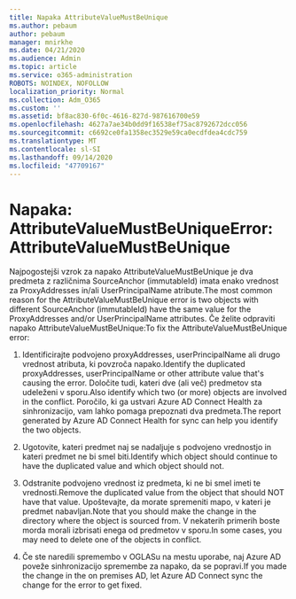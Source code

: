 ```yaml
---
title: Napaka AttributeValueMustBeUnique
ms.author: pebaum
author: pebaum
manager: mnirkhe
ms.date: 04/21/2020
ms.audience: Admin
ms.topic: article
ms.service: o365-administration
ROBOTS: NOINDEX, NOFOLLOW
localization_priority: Normal
ms.collection: Adm_O365
ms.custom: ''
ms.assetid: bf8ac830-6f0c-4616-827d-987616700e59
ms.openlocfilehash: 4627a7ae34b0dd9f16538ef75ac8792672dcc056
ms.sourcegitcommit: c6692ce0fa1358ec3529e59ca0ecdfdea4cdc759
ms.translationtype: MT
ms.contentlocale: sl-SI
ms.lasthandoff: 09/14/2020
ms.locfileid: "47709167"
---
```

# <a name="error-attributevaluemustbeunique"></a><span data-ttu-id="73a55-102">Napaka: AttributeValueMustBeUnique</span><span class="sxs-lookup"><span data-stu-id="73a55-102">Error: AttributeValueMustBeUnique</span></span>

<span data-ttu-id="73a55-103">Najpogostejši vzrok za napako AttributeValueMustBeUnique je dva predmeta z različnima SourceAnchor (immutableId) imata enako vrednost za ProxyAddresses in/ali UserPrincipalName atribute.</span><span class="sxs-lookup"><span data-stu-id="73a55-103">The most common reason for the AttributeValueMustBeUnique error is two objects with different SourceAnchor (immutableId) have the same value for the ProxyAddresses and/or UserPrincipalName attributes.</span></span> <span data-ttu-id="73a55-104">Če želite odpraviti napako AttributeValueMustBeUnique:</span><span class="sxs-lookup"><span data-stu-id="73a55-104">To fix the AttributeValueMustBeUnique error:</span></span>
  
1. <span data-ttu-id="73a55-105">Identificirajte podvojeno proxyAddresses, userPrincipalName ali drugo vrednost atributa, ki povzroča napako.</span><span class="sxs-lookup"><span data-stu-id="73a55-105">Identify the duplicated proxyAddresses, userPrincipalName or other attribute value that's causing the error.</span></span> <span data-ttu-id="73a55-106">Določite tudi, kateri dve (ali več) predmetov sta udeleženi v sporu.</span><span class="sxs-lookup"><span data-stu-id="73a55-106">Also identify which two (or more) objects are involved in the conflict.</span></span> <span data-ttu-id="73a55-107">Poročilo, ki ga ustvari Azure AD Connect Health za sinhronizacijo, vam lahko pomaga prepoznati dva predmeta.</span><span class="sxs-lookup"><span data-stu-id="73a55-107">The report generated by Azure AD Connect Health for sync can help you identify the two objects.</span></span>
    
2. <span data-ttu-id="73a55-108">Ugotovite, kateri predmet naj se nadaljuje s podvojeno vrednostjo in kateri predmet ne bi smel biti.</span><span class="sxs-lookup"><span data-stu-id="73a55-108">Identify which object should continue to have the duplicated value and which object should not.</span></span>
    
3. <span data-ttu-id="73a55-109">Odstranite podvojeno vrednost iz predmeta, ki ne bi smel imeti te vrednosti.</span><span class="sxs-lookup"><span data-stu-id="73a55-109">Remove the duplicated value from the object that should NOT have that value.</span></span> <span data-ttu-id="73a55-110">Upoštevajte, da morate spremeniti mapo, v kateri je predmet nabavljan.</span><span class="sxs-lookup"><span data-stu-id="73a55-110">Note that you should make the change in the directory where the object is sourced from.</span></span> <span data-ttu-id="73a55-111">V nekaterih primerih boste morda morali izbrisati enega od predmetov v sporu.</span><span class="sxs-lookup"><span data-stu-id="73a55-111">In some cases, you may need to delete one of the objects in conflict.</span></span>
    
4. <span data-ttu-id="73a55-112">Če ste naredili spremembo v OGLASu na mestu uporabe, naj Azure AD poveže sinhronizacijo spremembe za napako, da se popravi.</span><span class="sxs-lookup"><span data-stu-id="73a55-112">If you made the change in the on premises AD, let Azure AD Connect sync the change for the error to get fixed.</span></span>
    

